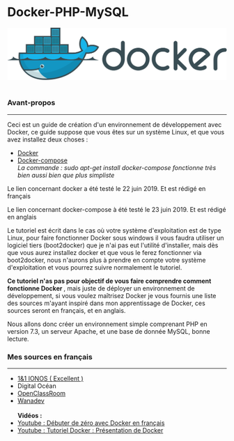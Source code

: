 # Docker-PHP-MySQL

<img src = "dockerEtiquette.svg"><br><br>

<h3> Avant-propos </h3>
<hr>

<p> Ceci est un guide de création d'un environnement de développement avec Docker, ce guide suppose que vous êtes sur un système Linux, et que vous avez installez deux choses : </p>

<ul>
  <li> <a href="https://www.digitalocean.com/community/tutorials/comment-installer-et-utiliser-docker-sur-ubuntu-18-04-fr">Docker </a></li>
  <li> <a href="https://docs.docker.com/compose/install/"> Docker-compose </a><br><em> La commande : sudo apt-get install docker-compose fonctionne très bien aussi bien que plus simpliste </em></li>

</ul>    
    
<p> Le lien concernant docker a été testé le 22 juin 2019. Et est rédigé en français </p>
<p> Le lien concernant docker-compose à été testé le 23 juin 2019. Et est rédigé en anglais </p>

<p> Le tutoriel est écrit dans le cas où votre système d'exploitation est de type Linux, pour faire fonctionner Docker sous windows il vous faudra utiliser un logiciel tiers (boot2docker) que je n'ai pas eut l'utilité d'installer, mais dès que vous aurez installez docker et que vous le ferez fonctionner via boot2docker, nous n'aurons plus à prendre en compte votre système d'exploitation et vous pourrez suivre normalement le tutoriel. </p>

<p> <strong>Ce tutoriel n'as pas pour objectif de vous faire comprendre comment fonctionne Docker </strong>, mais juste de déployer un environnement de développement, si vous voulez maîtrisez Docker je vous fournis une liste des sources m'ayant inspiré dans mon apprentissage de Docker, ces sources seront en français, et en anglais. </p>

<p> Nous allons donc créer un environnement simple comprenant PHP en version 7.3, un serveur Apache, et une base de donnée MySQL, bonne lecture. </p>


<h3> Mes sources en français </h3>
<hr>

<ul>    
  <li><a href="https://www.ionos.fr/digitalguide/serveur/configuration/tutoriel-docker-installation-et-premiers-pas/">1&1 IONOS ( Excellent )</a></li>
    <li><a href="https://www.digitalocean.com/community/tutorials/comment-installer-et-utiliser-docker-sur-ubuntu-18-04-fr"></a> Digital Océan </a> </li>
    <li><a href="https://openclassrooms.com/fr/courses/2035766-optimisez-votre-deploiement-en-creant-des-conteneurs-avec-docker">OpenClassRoom </a></li>
    <li><a href="https://www.wanadev.fr/23-tuto-docker-comprendre-docker-partie1/"> Wanadev </a></li>
  <br>
  <strong> Vidéos : </strong><br>
  <li><a href="https://www.youtube.com/watch?v=SXB6KJ4u5vg"> Youtube : Débuter de zéro avec Docker en français </a></li>
  <li><a href="https://www.youtube.com/watch?v=XgKOC6X8W28"> Youtube : Tutoriel Docker : Présentation de Docker </a></li>
  
  
</ul>  
